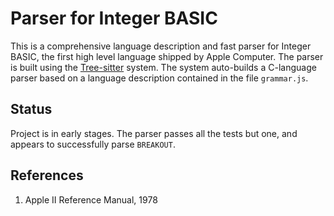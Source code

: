 Parser for Integer BASIC
==========================

This is a comprehensive language description and fast parser for Integer BASIC, the first high level language shipped by Apple Computer.  The parser is built using the [Tree-sitter](https://tree-sitter.github.io/tree-sitter/) system.  The system auto-builds a C-language parser based on a language description contained in the file `grammar.js`.

Status
-----------------

Project is in early stages.  The parser passes all the tests but one, and appears to successfully parse `BREAKOUT`.

References
-----------

1. Apple II Reference Manual, 1978
